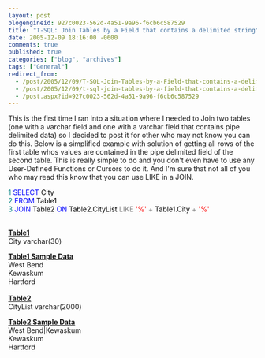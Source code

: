 ```yaml
---
layout: post
blogengineid: 927c0023-562d-4a51-9a96-f6cb6c587529
title: "T-SQL: Join Tables by a Field that contains a delimited string"
date: 2005-12-09 18:16:00 -0600
comments: true
published: true
categories: ["blog", "archives"]
tags: ["General"]
redirect_from: 
  - /post/2005/12/09/T-SQL-Join-Tables-by-a-Field-that-contains-a-delimited-string
  - /post/2005/12/09/t-sql-join-tables-by-a-field-that-contains-a-delimited-string
  - /post.aspx?id=927c0023-562d-4a51-9a96-f6cb6c587529
---
```

<!-- more -->
<p>This is the first time I ran into a situation where I needed to Join two tables (one with a varchar field and one with a varchar field that contains pipe delimited data) so I decided to post it for other who may not know you can do this.&nbsp;Below is a simplified example with solution of getting all rows of the first table whos values are contained in the pipe delimited field of the second table. This is really simple to do and you don't even have to use any User-Defined Functions or Cursors to do it. And I'm sure that not all of you who may read this know that you can use LIKE in a JOIN.</p>
<p><span style="COLOR: #008080">1</span> <span style="COLOR: #0000ff">SELECT</span><span style="COLOR: #000000"> City<br /></span><span style="COLOR: #008080">2</span> <span style="COLOR: #0000ff">FROM</span><span style="COLOR: #000000"> Table1<br /></span><span style="COLOR: #008080">3</span> <span style="COLOR: #0000ff">JOIN</span><span style="COLOR: #000000"> Table2 </span><span style="COLOR: #0000ff">ON</span><span style="COLOR: #000000"> Table2.CityList </span><span style="COLOR: #808080">LIKE</span><span style="COLOR: #000000"> </span><span style="COLOR: #ff0000">'</span><span style="COLOR: #ff0000">%</span><span style="COLOR: #ff0000">'</span><span style="COLOR: #000000"> </span><span style="COLOR: #808080">+</span><span style="COLOR: #000000"> Table1.City </span><span style="COLOR: #808080">+</span><span style="COLOR: #000000"> </span><span style="COLOR: #ff0000">'</span><span style="COLOR: #ff0000">%</span><span style="COLOR: #ff0000">'</span></p>
<p><br /><strong><span style="text-decoration: underline;">Table1<br /></span></strong>City varchar(30)</p>
<p><strong><span style="text-decoration: underline;">Table1 Sample&nbsp;Data</span></strong><br />West Bend<br />Kewaskum<br />Hartford<br /><br /><strong><span style="text-decoration: underline;">Table2<br /></span></strong>CityList varchar(2000)</p>
<p><strong><span style="text-decoration: underline;">Table2 Sample&nbsp;Data<br /></span></strong>West Bend|Kewaskum<br />Kewaskum<br />Hartford</p>
<p>&nbsp;</p>
<p>&nbsp;</p>
